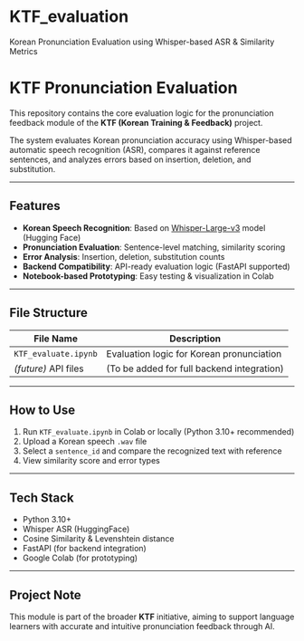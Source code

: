 # KTF_evaluation
Korean Pronunciation Evaluation using Whisper-based ASR &amp; Similarity Metrics

# KTF Pronunciation Evaluation

This repository contains the core evaluation logic for the pronunciation feedback module of the **KTF (Korean Training & Feedback)** project.

The system evaluates Korean pronunciation accuracy using Whisper-based automatic speech recognition (ASR), compares it against reference sentences, and analyzes errors based on insertion, deletion, and substitution.

---

## Features

- **Korean Speech Recognition**: Based on [Whisper-Large-v3](https://huggingface.co/openai/whisper-large-v3) model (Hugging Face)
- **Pronunciation Evaluation**: Sentence-level matching, similarity scoring
- **Error Analysis**: Insertion, deletion, substitution counts
- **Backend Compatibility**: API-ready evaluation logic (FastAPI supported)
- **Notebook-based Prototyping**: Easy testing & visualization in Colab

---

## File Structure

| File Name            | Description                                   |
|----------------------|-----------------------------------------------|
| `KTF_evaluate.ipynb` | Evaluation logic for Korean pronunciation     |
| *(future)* API files | (To be added for full backend integration)   |

---

## How to Use

1. Run `KTF_evaluate.ipynb` in Colab or locally (Python 3.10+ recommended)
2. Upload a Korean speech `.wav` file
3. Select a `sentence_id` and compare the recognized text with reference
4. View similarity score and error types

---

## Tech Stack

- Python 3.10+
- Whisper ASR (HuggingFace)
- Cosine Similarity & Levenshtein distance
- FastAPI (for backend integration)
- Google Colab (for prototyping)

---

## Project Note

This module is part of the broader **KTF** initiative, aiming to support language learners with accurate and intuitive pronunciation feedback through AI.

